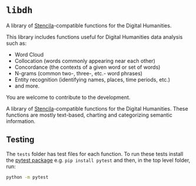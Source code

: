 # `libdh`


A library of [Stencila](http://stenci.la)-compatible functions for the Digital Humanities.

This library includes functions useful for Digital Humanities data analysis such as:
  - Word Cloud
  - Collocation (words commonly appearing near each other)
  - Concordance (the contexts of a given word or set of words)
  - N-grams (common two-, three-, etc.- word phrases)
  - Entity recognition (identifying names, places, time periods, etc.)
  - and more.
  
 You are welcome to contribute to the development. 
 
A library of [Stencila](http://stenci.la)-compatible functions for the Digital Humanities. These functions are mostly text-based, charting and categorizing semantic information.


## Testing

The `tests` folder has test files for each function. To run these tests install the [pytest package](https://docs.pytest.org/en/latest/) e.g. `pip install pytest` and then, in the top level folder, run:

```bash
python -m pytest
```
